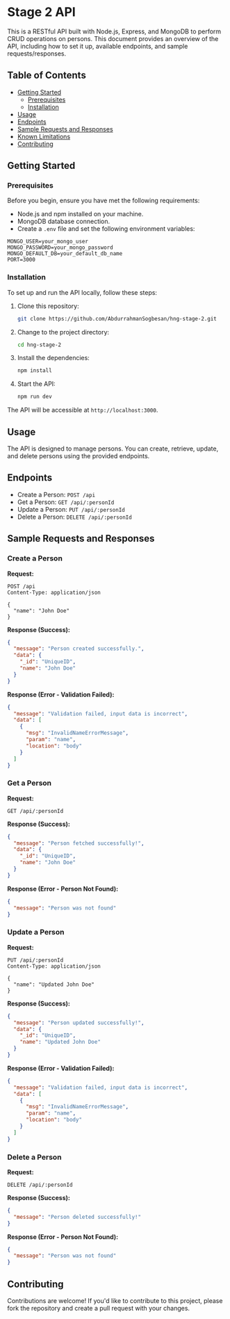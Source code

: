 # Stage 2 API

This is a RESTful API built with Node.js, Express, and MongoDB to perform CRUD operations on persons. This document provides an overview of the API, including how to set it up, available endpoints, and sample requests/responses.

## Table of Contents

- [Getting Started](#getting-started)
  - [Prerequisites](#prerequisites)
  - [Installation](#installation)
- [Usage](#usage)
- [Endpoints](#endpoints)
- [Sample Requests and Responses](#sample-requests-and-responses)
- [Known Limitations](#known-limitations)
- [Contributing](#contributing)

## Getting Started

### Prerequisites

Before you begin, ensure you have met the following requirements:

- Node.js and npm installed on your machine.
- MongoDB database connection.
- Create a `.env` file and set the following environment variables:

```env
MONGO_USER=your_mongo_user
MONGO_PASSWORD=your_mongo_password
MONGO_DEFAULT_DB=your_default_db_name
PORT=3000
```

### Installation

To set up and run the API locally, follow these steps:

1. Clone this repository:

   ```bash
   git clone https://github.com/AbdurrahmanSogbesan/hng-stage-2.git
   ```

2. Change to the project directory:

   ```bash
   cd hng-stage-2
   ```

3. Install the dependencies:

   ```bash
   npm install
   ```

4. Start the API:

   ```bash
   npm run dev
   ```

The API will be accessible at `http://localhost:3000`.

## Usage

The API is designed to manage persons. You can create, retrieve, update, and delete persons using the provided endpoints.

## Endpoints

- Create a Person: `POST /api`
- Get a Person: `GET /api/:personId`
- Update a Person: `PUT /api/:personId`
- Delete a Person: `DELETE /api/:personId`

## Sample Requests and Responses

### Create a Person

**Request:**

```http
POST /api
Content-Type: application/json

{
  "name": "John Doe"
}
```

**Response (Success):**

```json
{
  "message": "Person created successfully.",
  "data": {
    "_id": "UniqueID",
    "name": "John Doe"
  }
}
```

**Response (Error - Validation Failed):**

```json
{
  "message": "Validation failed, input data is incorrect",
  "data": [
    {
      "msg": "InvalidNameErrorMessage",
      "param": "name",
      "location": "body"
    }
  ]
}
```

### Get a Person

**Request:**

```http
GET /api/:personId
```

**Response (Success):**

```json
{
  "message": "Person fetched successfully!",
  "data": {
    "_id": "UniqueID",
    "name": "John Doe"
  }
}
```

**Response (Error - Person Not Found):**

```json
{
  "message": "Person was not found"
}
```

### Update a Person

**Request:**

```http
PUT /api/:personId
Content-Type: application/json

{
  "name": "Updated John Doe"
}
```

**Response (Success):**

```json
{
  "message": "Person updated successfully!",
  "data": {
    "_id": "UniqueID",
    "name": "Updated John Doe"
  }
}
```

**Response (Error - Validation Failed):**

```json
{
  "message": "Validation failed, input data is incorrect",
  "data": [
    {
      "msg": "InvalidNameErrorMessage",
      "param": "name",
      "location": "body"
    }
  ]
}
```

### Delete a Person

**Request:**

```http
DELETE /api/:personId
```

**Response (Success):**

```json
{
  "message": "Person deleted successfully!"
}
```

**Response (Error - Person Not Found):**

```json
{
  "message": "Person was not found"
}
```

## Contributing

Contributions are welcome! If you'd like to contribute to this project, please fork the repository and create a pull request with your changes.
